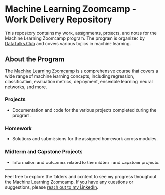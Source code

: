 # Machine Learning Zoomcamp - Work Delivery Repository

This repository contains my work, assignments, projects, and notes for the Machine Learning Zoomcamp program. The program is organized by [DataTalks.Club](https://DataTalks.Club) and covers various topics in machine learning.

## About the Program

The [Machine Learning Zoomcamp](https://link-to-program) is a comprehensive course that covers a wide range of machine learning concepts, including regression, classification, evaluation metrics, deployment, ensemble learning, neural networks, and more.


### Projects

- Documentation and code for the various projects completed during the program.
  
### Homework

- Solutions and submissions for the assigned homework across modules.

### Midterm and Capstone Projects

- Information and outcomes related to the midterm and capstone projects.

---

Feel free to explore the folders and content to see my progress throughout the Machine Learning Zoomcamp. If you have any questions or suggestions, please [reach out to my LinkedIn]((https://www.linkedin.com/in/pathornkiti/)https://www.linkedin.com/in/pathornkiti/).
